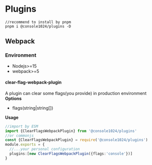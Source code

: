 # Plugins

```shell
//recommend to install by pnpm
pnpm i @console1024/plugins -D
```

## Webpack

### Environment

+ Nodejs>=15
+ webpack>=5

#### clear-flag-webpack-plugin

A plugin can clear some flags(you provide) in production environment
**Options**

+ flags(string|string[])

**Usage**

```typescript
//import by ESM
import {ClearFlagsWebpackPlugin} from '@console1024/plugins'
//or commonjs
const {ClearFlagsWebpackPlugin} = require('@console1024/plugins')
module.exports = {
  //...your personal configuration
  plugins:[new ClearFlagsWebpackPlugin({flags:'console'})]
}
```
